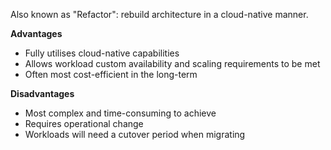 Also known as "Refactor": rebuild architecture in a cloud-native manner.

**Advantages**
* Fully utilises cloud-native capabilities
* Allows workload custom availability and scaling requirements to be met 
* Often most cost-efficient in the long-term

**Disadvantages**
* Most complex and time-consuming to achieve
* Requires operational change
* Workloads will need a cutover period when migrating